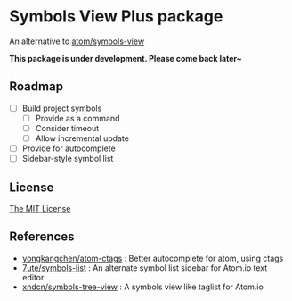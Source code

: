 # Symbols View Plus package

An alternative to [atom/symbols-view](https://github.com/atom/symbols-view)

**This package is under development. Please come back later~**

## Roadmap

- [ ] Build project symbols
  - [ ] Provide as a command
  - [ ] Consider timeout
  - [ ] Allow incremental update
- [ ] Provide for autocomplete
- [ ] Sidebar-style symbol list

## License

[The MIT License](https://github.com/aidistan/atom-symbols-view-plus/blob/master/LICENSE.md)

## References

- [yongkangchen/atom-ctags](https://github.com/yongkangchen/atom-ctags) : Better autocomplete for atom, using ctags
- [7ute/symbols-list](https://github.com/7ute/symbols-list) : An alternate symbol list sidebar for Atom.io text editor
- [xndcn/symbols-tree-view](https://github.com/xndcn/symbols-tree-view) : A symbols view like taglist for Atom.io
